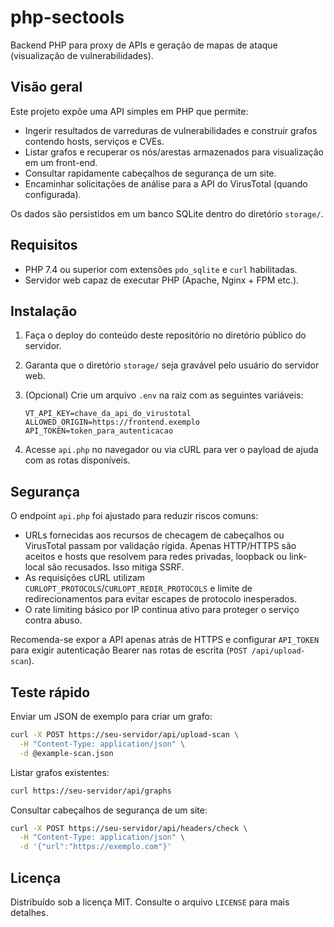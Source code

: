 # php-sectools

Backend PHP para proxy de APIs e geração de mapas de ataque (visualização de vulnerabilidades).

## Visão geral

Este projeto expõe uma API simples em PHP que permite:

* Ingerir resultados de varreduras de vulnerabilidades e construir grafos contendo hosts, serviços e CVEs.
* Listar grafos e recuperar os nós/arestas armazenados para visualização em um front-end.
* Consultar rapidamente cabeçalhos de segurança de um site.
* Encaminhar solicitações de análise para a API do VirusTotal (quando configurada).

Os dados são persistidos em um banco SQLite dentro do diretório `storage/`.

## Requisitos

* PHP 7.4 ou superior com extensões `pdo_sqlite` e `curl` habilitadas.
* Servidor web capaz de executar PHP (Apache, Nginx + FPM etc.).

## Instalação

1. Faça o deploy do conteúdo deste repositório no diretório público do servidor.
2. Garanta que o diretório `storage/` seja gravável pelo usuário do servidor web.
3. (Opcional) Crie um arquivo `.env` na raiz com as seguintes variáveis:

   ```env
   VT_API_KEY=chave_da_api_do_virustotal
   ALLOWED_ORIGIN=https://frontend.exemplo
   API_TOKEN=token_para_autenticacao
   ```

4. Acesse `api.php` no navegador ou via cURL para ver o payload de ajuda com as rotas disponíveis.

## Segurança

O endpoint `api.php` foi ajustado para reduzir riscos comuns:

* URLs fornecidas aos recursos de checagem de cabeçalhos ou VirusTotal passam por validação rígida. Apenas HTTP/HTTPS são aceitos e hosts que resolvem para redes privadas, loopback ou link-local são recusados. Isso mitiga SSRF.
* As requisições cURL utilizam `CURLOPT_PROTOCOLS`/`CURLOPT_REDIR_PROTOCOLS` e limite de redirecionamentos para evitar escapes de protocolo inesperados.
* O rate limiting básico por IP continua ativo para proteger o serviço contra abuso.

Recomenda-se expor a API apenas atrás de HTTPS e configurar `API_TOKEN` para exigir autenticação Bearer nas rotas de escrita (`POST /api/upload-scan`).

## Teste rápido

Enviar um JSON de exemplo para criar um grafo:

```bash
curl -X POST https://seu-servidor/api/upload-scan \
  -H "Content-Type: application/json" \
  -d @example-scan.json
```

Listar grafos existentes:

```bash
curl https://seu-servidor/api/graphs
```

Consultar cabeçalhos de segurança de um site:

```bash
curl -X POST https://seu-servidor/api/headers/check \
  -H "Content-Type: application/json" \
  -d '{"url":"https://exemplo.com"}'
```

## Licença

Distribuído sob a licença MIT. Consulte o arquivo `LICENSE` para mais detalhes.
